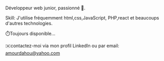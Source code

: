 Développeur web junior, passionné 🙂.

Skill: J'utilise fréquemment html,css,JavaScript,
PHP,react et beaucoups d'autres technologies.

⏱️Toujours disponible...

✉️contactez-moi via mon profil LinkedIn
ou par email: amourdahou@yahoo.com

<!---
Amour22/Amour22 is a ✨ special ✨ repository because its `README.md` (this file) appears on your GitHub profile.
You can click the Preview link to take a look at your changes.
--->
